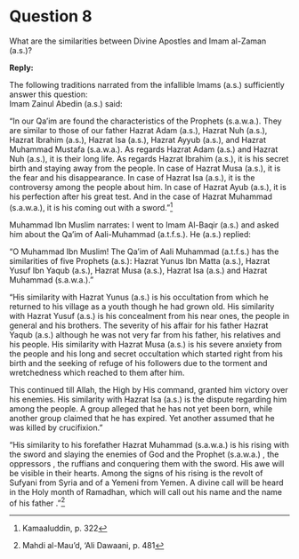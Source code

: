 Question 8
==========

What are the similarities between Divine Apostles and Imam al-Zaman
(a.s.)?

**Reply:**

The following traditions narrated from the infallible Imams (a.s.)
sufficiently answer this question:  
 Imam Zainul Abedin (a.s.) said:

“In our Qa’im are found the characteristics of the Prophets (s.a.w.a.).
They are similar to those of our father Hazrat Adam (a.s.), Hazrat Nuh
(a.s.), Hazrat Ibrahim (a.s.), Hazrat Isa (a.s.), Hazrat Ayyub (a.s.),
and Hazrat Muhammad Mustafa (s.a.w.a.). As regards Hazrat Adam (a.s.)
and Hazrat Nuh (a.s.), it is their long life. As regards Hazrat Ibrahim
(a.s.), it is his secret birth and staying away from the people. In case
of Hazrat Musa (a.s.), it is the fear and his disappearance. In case of
Hazrat Isa (a.s.), it is the controversy among the people about him. In
case of Hazrat Ayub (a.s.), it is his perfection after his great test.
And in the case of Hazrat Muhammad (s.a.w.a.), it is his coming out with
a sword.”[^1]

Muhammad Ibn Muslim narrates: I went to Imam Al-Baqir (a.s.) and asked
him about the Qa’im of Aali-Muhammad (a.t.f.s.). He (a.s.) replied:

“O Muhammad Ibn Muslim! The Qa’im of Aali Muhammad (a.t.f.s.) has the
similarities of five Prophets (a.s.): Hazrat Yunus Ibn Matta (a.s.),
Hazrat Yusuf Ibn Yaqub (a.s.), Hazrat Musa (a.s.), Hazrat Isa (a.s.) and
Hazrat Muhammad (s.a.w.a.).”

“His similarity with Hazrat Yunus (a.s.) is his occultation from which
he returned to his village as a youth though he had grown old. His
similarity with Hazrat Yusuf (a.s.) is his concealment from his near
ones, the people in general and his brothers. The severity of his affair
for his father Hazrat Yaqub (a.s.) although he was not very far from his
father, his relatives and his people. His similarity with Hazrat Musa
(a.s.) is his severe anxiety from the people and his long and secret
occultation which started right from his birth and the seeking of refuge
of his followers due to the torment and wretchedness which reached to
them after him.

This continued till Allah, the High by His command, granted him victory
over his enemies. His similarity with Hazrat Isa (a.s.) is the dispute
regarding him among the people. A group alleged that he has not yet been
born, while another group claimed that he has expired. Yet another
assumed that he was killed by crucifixion.”

“His similarity to his forefather Hazrat Muhammad (s.a.w.a.) is his
rising with the sword and slaying the enemies of God and the Prophet
(s.a.w.a.) , the oppressors , the ruffians and conquering them with the
sword. His awe will be visible in their hearts. Among the signs of his
rising is the revolt of Sufyani from Syria and of a Yemeni from Yemen. A
divine call will be heard in the Holy month of Ramadhan, which will call
out his name and the name of his father .”[^2]

[^1]: Kamaaluddin, p. 322

[^2]: Mahdi al-Mau’d, ‘Ali Dawaani, p. 481


